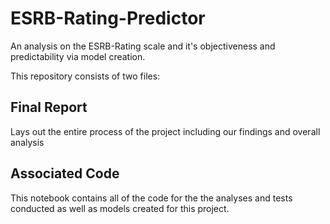 # ESRB-Rating-Predictor
An analysis on the ESRB-Rating scale and it's objectiveness and predictability via model creation. 

This repository consists of two files:

## Final Report
Lays out the entire process of the project including our findings and overall analysis

## Associated Code
This notebook contains all of the code for the the analyses and tests conducted as well as models created for this project.
